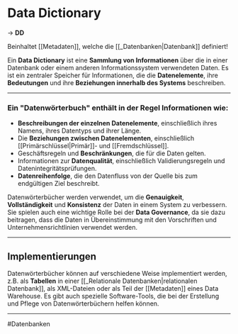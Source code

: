 # Data Dictionary

-> **DD**

Beinhaltet [[Metadaten]], welche die [[_Datenbanken|Datenbank]] definiert!

Ein **Data Dictionary** ist eine **Sammlung von Informationen** über die in einer Datenbank oder einem anderen Informationssystem verwendeten Daten. 
Es ist ein zentraler Speicher für Informationen, die die **Datenelemente**, ihre **Bedeutungen** und ihre **Beziehungen innerhalb des Systems** beschreiben.

___

### Ein "Datenwörterbuch" enthält in der Regel Informationen wie:

- **Beschreibungen der einzelnen Datenelemente**, einschließlich ihres Namens, ihres Datentyps und ihrer Länge.
- Die **Beziehungen zwischen Datenelementen**, einschließlich [[Primärschlüssel|Primär]]- und [[Fremdschlüssel]].
- Geschäftsregeln und **Beschränkungen**, die für die Daten gelten.
- Informationen zur **Datenqualität**, einschließlich Validierungsregeln und Datenintegritätsprüfungen.
- **Datenreihenfolge**, die den Datenfluss von der Quelle bis zum endgültigen Ziel beschreibt.

Datenwörterbücher werden verwendet, um die **Genauigkeit**, **Vollständigkeit** und **Konsistenz** der Daten in einem System zu verbessern.
Sie spielen auch eine wichtige Rolle bei der **Data Governance**, da sie dazu beitragen, dass die Daten in Übereinstimmung mit den Vorschriften und Unternehmensrichtlinien verwendet werden.

___

## Implementierungen

Datenwörterbücher können auf verschiedene Weise implementiert werden, z.B. als **Tabellen** in einer [[_Relationale Datenbanken|relationalen Datenbank]], als XML-Dateien oder als Teil der [[Metadaten]] eines Data Warehouse. Es gibt auch spezielle Software-Tools, die bei der Erstellung und Pflege von Datenwörterbüchern helfen können.


___
#Datenbanken
